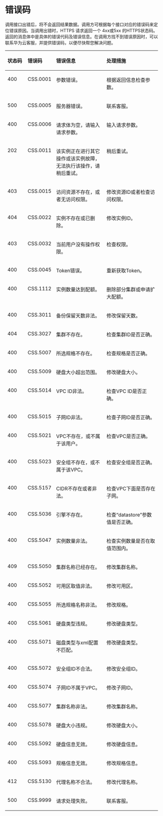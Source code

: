 # 错误码<a name="css_03_0076"></a>

调用接口出错后，将不会返回结果数据。调用方可根据每个接口对应的错误码来定位错误原因。当调用出错时，HTTPS 请求返回一个 4xx或5xx 的HTTPS状态码。返回的消息体中是具体的错误代码及错误信息。在调用方找不到错误原因时，可以联系华为云客服，并提供错误码，以便尽快帮您解决问题。

<a name="table65737292"></a>
<table><thead align="left"><tr id="row27077540"><th class="cellrowborder" valign="top" width="14.000000000000002%" id="mcps1.1.5.1.1"><p id="p18580737"><a name="p18580737"></a><a name="p18580737"></a>状态码</p>
</th>
<th class="cellrowborder" valign="top" width="12%" id="mcps1.1.5.1.2"><p id="p45797138"><a name="p45797138"></a><a name="p45797138"></a>错误码</p>
</th>
<th class="cellrowborder" valign="top" width="36.980000000000004%" id="mcps1.1.5.1.3"><p id="p28644761"><a name="p28644761"></a><a name="p28644761"></a>错误信息</p>
</th>
<th class="cellrowborder" valign="top" width="37.019999999999996%" id="mcps1.1.5.1.4"><p id="p17603144772714"><a name="p17603144772714"></a><a name="p17603144772714"></a>处理措施</p>
</th>
</tr>
</thead>
<tbody><tr id="row38524289"><td class="cellrowborder" valign="top" width="14.000000000000002%" headers="mcps1.1.5.1.1 "><p id="p25879650"><a name="p25879650"></a><a name="p25879650"></a>400</p>
</td>
<td class="cellrowborder" valign="top" width="12%" headers="mcps1.1.5.1.2 "><p id="p33459681"><a name="p33459681"></a><a name="p33459681"></a>CSS.0001</p>
</td>
<td class="cellrowborder" valign="top" width="36.980000000000004%" headers="mcps1.1.5.1.3 "><p id="p15876907"><a name="p15876907"></a><a name="p15876907"></a>参数错误。</p>
</td>
<td class="cellrowborder" valign="top" width="37.019999999999996%" headers="mcps1.1.5.1.4 "><p id="p360374772715"><a name="p360374772715"></a><a name="p360374772715"></a>根据返回信息检查参数。</p>
</td>
</tr>
<tr id="row8059334"><td class="cellrowborder" valign="top" width="14.000000000000002%" headers="mcps1.1.5.1.1 "><p id="p62618006"><a name="p62618006"></a><a name="p62618006"></a>500</p>
</td>
<td class="cellrowborder" valign="top" width="12%" headers="mcps1.1.5.1.2 "><p id="p48826322"><a name="p48826322"></a><a name="p48826322"></a>CSS.0005</p>
</td>
<td class="cellrowborder" valign="top" width="36.980000000000004%" headers="mcps1.1.5.1.3 "><p id="p38893755"><a name="p38893755"></a><a name="p38893755"></a>服务器错误。</p>
</td>
<td class="cellrowborder" valign="top" width="37.019999999999996%" headers="mcps1.1.5.1.4 "><p id="p1660364710271"><a name="p1660364710271"></a><a name="p1660364710271"></a>联系客服。</p>
</td>
</tr>
<tr id="row14499481"><td class="cellrowborder" valign="top" width="14.000000000000002%" headers="mcps1.1.5.1.1 "><p id="p37840511"><a name="p37840511"></a><a name="p37840511"></a>400</p>
</td>
<td class="cellrowborder" valign="top" width="12%" headers="mcps1.1.5.1.2 "><p id="p33607346"><a name="p33607346"></a><a name="p33607346"></a>CSS.0006</p>
</td>
<td class="cellrowborder" valign="top" width="36.980000000000004%" headers="mcps1.1.5.1.3 "><p id="p45182569"><a name="p45182569"></a><a name="p45182569"></a>请求体为空，请输入请求参数。</p>
</td>
<td class="cellrowborder" valign="top" width="37.019999999999996%" headers="mcps1.1.5.1.4 "><p id="p14603114782711"><a name="p14603114782711"></a><a name="p14603114782711"></a>输入请求参数。</p>
</td>
</tr>
<tr id="row3989940"><td class="cellrowborder" valign="top" width="14.000000000000002%" headers="mcps1.1.5.1.1 "><p id="p5541955"><a name="p5541955"></a><a name="p5541955"></a>202</p>
</td>
<td class="cellrowborder" valign="top" width="12%" headers="mcps1.1.5.1.2 "><p id="p976543314611"><a name="p976543314611"></a><a name="p976543314611"></a>CSS.0011</p>
</td>
<td class="cellrowborder" valign="top" width="36.980000000000004%" headers="mcps1.1.5.1.3 "><p id="p46245228"><a name="p46245228"></a><a name="p46245228"></a>该实例正在进行其它操作或该实例故障，无法执行该操作，请稍后重试。</p>
</td>
<td class="cellrowborder" valign="top" width="37.019999999999996%" headers="mcps1.1.5.1.4 "><p id="p1160314762712"><a name="p1160314762712"></a><a name="p1160314762712"></a>稍后重试。</p>
</td>
</tr>
<tr id="row13553869"><td class="cellrowborder" valign="top" width="14.000000000000002%" headers="mcps1.1.5.1.1 "><p id="p7689721"><a name="p7689721"></a><a name="p7689721"></a>403</p>
</td>
<td class="cellrowborder" valign="top" width="12%" headers="mcps1.1.5.1.2 "><p id="p24121565"><a name="p24121565"></a><a name="p24121565"></a>CSS.0015</p>
</td>
<td class="cellrowborder" valign="top" width="36.980000000000004%" headers="mcps1.1.5.1.3 "><p id="p18887690"><a name="p18887690"></a><a name="p18887690"></a>访问资源不存在，或者无访问权限。</p>
</td>
<td class="cellrowborder" valign="top" width="37.019999999999996%" headers="mcps1.1.5.1.4 "><p id="p46039473274"><a name="p46039473274"></a><a name="p46039473274"></a>修改资源ID或者检查访问权限。</p>
</td>
</tr>
<tr id="row35771490"><td class="cellrowborder" valign="top" width="14.000000000000002%" headers="mcps1.1.5.1.1 "><p id="p17053313"><a name="p17053313"></a><a name="p17053313"></a>404</p>
</td>
<td class="cellrowborder" valign="top" width="12%" headers="mcps1.1.5.1.2 "><p id="p11809597"><a name="p11809597"></a><a name="p11809597"></a>CSS.0022</p>
</td>
<td class="cellrowborder" valign="top" width="36.980000000000004%" headers="mcps1.1.5.1.3 "><p id="p39141076"><a name="p39141076"></a><a name="p39141076"></a>实例不存在或已删除。</p>
</td>
<td class="cellrowborder" valign="top" width="37.019999999999996%" headers="mcps1.1.5.1.4 "><p id="p1560364710271"><a name="p1560364710271"></a><a name="p1560364710271"></a>修改实例ID。</p>
</td>
</tr>
<tr id="row14746191935316"><td class="cellrowborder" valign="top" width="14.000000000000002%" headers="mcps1.1.5.1.1 "><p id="p760102914537"><a name="p760102914537"></a><a name="p760102914537"></a>403</p>
</td>
<td class="cellrowborder" valign="top" width="12%" headers="mcps1.1.5.1.2 "><p id="p460629115318"><a name="p460629115318"></a><a name="p460629115318"></a>CSS.0032</p>
</td>
<td class="cellrowborder" valign="top" width="36.980000000000004%" headers="mcps1.1.5.1.3 "><p id="p14601929105316"><a name="p14601929105316"></a><a name="p14601929105316"></a>当前用户没有操作权限。</p>
</td>
<td class="cellrowborder" valign="top" width="37.019999999999996%" headers="mcps1.1.5.1.4 "><p id="p1574172965313"><a name="p1574172965313"></a><a name="p1574172965313"></a>检查权限。</p>
</td>
</tr>
<tr id="row68880101345"><td class="cellrowborder" valign="top" width="14.000000000000002%" headers="mcps1.1.5.1.1 "><p id="p38891510123417"><a name="p38891510123417"></a><a name="p38891510123417"></a>400</p>
</td>
<td class="cellrowborder" valign="top" width="12%" headers="mcps1.1.5.1.2 "><p id="p78891410163418"><a name="p78891410163418"></a><a name="p78891410163418"></a>CSS.0045</p>
</td>
<td class="cellrowborder" valign="top" width="36.980000000000004%" headers="mcps1.1.5.1.3 "><p id="p1288931013341"><a name="p1288931013341"></a><a name="p1288931013341"></a>Token错误。</p>
</td>
<td class="cellrowborder" valign="top" width="37.019999999999996%" headers="mcps1.1.5.1.4 "><p id="p1960314717273"><a name="p1960314717273"></a><a name="p1960314717273"></a>重新获取Token。</p>
</td>
</tr>
<tr id="row66059488"><td class="cellrowborder" valign="top" width="14.000000000000002%" headers="mcps1.1.5.1.1 "><p id="p27263117"><a name="p27263117"></a><a name="p27263117"></a>400</p>
</td>
<td class="cellrowborder" valign="top" width="12%" headers="mcps1.1.5.1.2 "><p id="p49218346"><a name="p49218346"></a><a name="p49218346"></a>CSS.1112</p>
</td>
<td class="cellrowborder" valign="top" width="36.980000000000004%" headers="mcps1.1.5.1.3 "><p id="p60828848"><a name="p60828848"></a><a name="p60828848"></a>实例数量达到配额。</p>
</td>
<td class="cellrowborder" valign="top" width="37.019999999999996%" headers="mcps1.1.5.1.4 "><p id="p196036474271"><a name="p196036474271"></a><a name="p196036474271"></a>删除部分集群或申请扩大配额。</p>
</td>
</tr>
<tr id="row1419913432337"><td class="cellrowborder" valign="top" width="14.000000000000002%" headers="mcps1.1.5.1.1 "><p id="p11199643173319"><a name="p11199643173319"></a><a name="p11199643173319"></a>400</p>
</td>
<td class="cellrowborder" valign="top" width="12%" headers="mcps1.1.5.1.2 "><p id="p919994313310"><a name="p919994313310"></a><a name="p919994313310"></a>CSS.3011</p>
</td>
<td class="cellrowborder" valign="top" width="36.980000000000004%" headers="mcps1.1.5.1.3 "><p id="p12199343173315"><a name="p12199343173315"></a><a name="p12199343173315"></a>备份保留天数非法。</p>
</td>
<td class="cellrowborder" valign="top" width="37.019999999999996%" headers="mcps1.1.5.1.4 "><p id="p1860324712714"><a name="p1860324712714"></a><a name="p1860324712714"></a>修改保留天数。</p>
</td>
</tr>
<tr id="row10333431825"><td class="cellrowborder" valign="top" width="14.000000000000002%" headers="mcps1.1.5.1.1 "><p id="p733194317213"><a name="p733194317213"></a><a name="p733194317213"></a>404</p>
</td>
<td class="cellrowborder" valign="top" width="12%" headers="mcps1.1.5.1.2 "><p id="p4331843425"><a name="p4331843425"></a><a name="p4331843425"></a>CSS.3027</p>
</td>
<td class="cellrowborder" valign="top" width="36.980000000000004%" headers="mcps1.1.5.1.3 "><p id="p833114317216"><a name="p833114317216"></a><a name="p833114317216"></a>集群不存在。</p>
</td>
<td class="cellrowborder" valign="top" width="37.019999999999996%" headers="mcps1.1.5.1.4 "><p id="p11603164714273"><a name="p11603164714273"></a><a name="p11603164714273"></a>检查集群ID是否正确。</p>
</td>
</tr>
<tr id="row16452903"><td class="cellrowborder" valign="top" width="14.000000000000002%" headers="mcps1.1.5.1.1 "><p id="p36446461"><a name="p36446461"></a><a name="p36446461"></a>400</p>
</td>
<td class="cellrowborder" valign="top" width="12%" headers="mcps1.1.5.1.2 "><p id="p57616766"><a name="p57616766"></a><a name="p57616766"></a>CSS.5007</p>
</td>
<td class="cellrowborder" valign="top" width="36.980000000000004%" headers="mcps1.1.5.1.3 "><p id="p66482253"><a name="p66482253"></a><a name="p66482253"></a>所选规格不存在。</p>
</td>
<td class="cellrowborder" valign="top" width="37.019999999999996%" headers="mcps1.1.5.1.4 "><p id="p126031147132720"><a name="p126031147132720"></a><a name="p126031147132720"></a>检查规格是否正确。</p>
</td>
</tr>
<tr id="row913632734211"><td class="cellrowborder" valign="top" width="14.000000000000002%" headers="mcps1.1.5.1.1 "><p id="p181362278423"><a name="p181362278423"></a><a name="p181362278423"></a>400</p>
</td>
<td class="cellrowborder" valign="top" width="12%" headers="mcps1.1.5.1.2 "><p id="p2013632744216"><a name="p2013632744216"></a><a name="p2013632744216"></a>CSS.5009</p>
</td>
<td class="cellrowborder" valign="top" width="36.980000000000004%" headers="mcps1.1.5.1.3 "><p id="p213614273425"><a name="p213614273425"></a><a name="p213614273425"></a>硬盘大小超出范围。</p>
</td>
<td class="cellrowborder" valign="top" width="37.019999999999996%" headers="mcps1.1.5.1.4 "><p id="p660310471273"><a name="p660310471273"></a><a name="p660310471273"></a>修改硬盘大小。</p>
</td>
</tr>
<tr id="row16928338"><td class="cellrowborder" valign="top" width="14.000000000000002%" headers="mcps1.1.5.1.1 "><p id="p1657863"><a name="p1657863"></a><a name="p1657863"></a>400</p>
</td>
<td class="cellrowborder" valign="top" width="12%" headers="mcps1.1.5.1.2 "><p id="p29018124"><a name="p29018124"></a><a name="p29018124"></a>CSS.5014</p>
</td>
<td class="cellrowborder" valign="top" width="36.980000000000004%" headers="mcps1.1.5.1.3 "><p id="p69227"><a name="p69227"></a><a name="p69227"></a>VPC ID非法。</p>
</td>
<td class="cellrowborder" valign="top" width="37.019999999999996%" headers="mcps1.1.5.1.4 "><p id="p960314712279"><a name="p960314712279"></a><a name="p960314712279"></a>检查VPC ID是否正确。</p>
</td>
</tr>
<tr id="row623043"><td class="cellrowborder" valign="top" width="14.000000000000002%" headers="mcps1.1.5.1.1 "><p id="p61256166"><a name="p61256166"></a><a name="p61256166"></a>400</p>
</td>
<td class="cellrowborder" valign="top" width="12%" headers="mcps1.1.5.1.2 "><p id="p50466518"><a name="p50466518"></a><a name="p50466518"></a>CSS.5015</p>
</td>
<td class="cellrowborder" valign="top" width="36.980000000000004%" headers="mcps1.1.5.1.3 "><p id="p62802394"><a name="p62802394"></a><a name="p62802394"></a>子网ID非法。</p>
</td>
<td class="cellrowborder" valign="top" width="37.019999999999996%" headers="mcps1.1.5.1.4 "><p id="p1603144772716"><a name="p1603144772716"></a><a name="p1603144772716"></a>检查子网ID是否正确。</p>
</td>
</tr>
<tr id="row51718129"><td class="cellrowborder" valign="top" width="14.000000000000002%" headers="mcps1.1.5.1.1 "><p id="p20228817"><a name="p20228817"></a><a name="p20228817"></a>400</p>
</td>
<td class="cellrowborder" valign="top" width="12%" headers="mcps1.1.5.1.2 "><p id="p28418891"><a name="p28418891"></a><a name="p28418891"></a>CSS.5021</p>
</td>
<td class="cellrowborder" valign="top" width="36.980000000000004%" headers="mcps1.1.5.1.3 "><p id="p27921517"><a name="p27921517"></a><a name="p27921517"></a>VPC不存在，或不属于该用户。</p>
</td>
<td class="cellrowborder" valign="top" width="37.019999999999996%" headers="mcps1.1.5.1.4 "><p id="p2603647162714"><a name="p2603647162714"></a><a name="p2603647162714"></a>检查VPC是否正确。</p>
</td>
</tr>
<tr id="row2854726"><td class="cellrowborder" valign="top" width="14.000000000000002%" headers="mcps1.1.5.1.1 "><p id="p6488958"><a name="p6488958"></a><a name="p6488958"></a>400</p>
</td>
<td class="cellrowborder" valign="top" width="12%" headers="mcps1.1.5.1.2 "><p id="p29906272"><a name="p29906272"></a><a name="p29906272"></a>CSS.5023</p>
</td>
<td class="cellrowborder" valign="top" width="36.980000000000004%" headers="mcps1.1.5.1.3 "><p id="p55843593"><a name="p55843593"></a><a name="p55843593"></a>安全组不存在，或不属于该VPC。</p>
</td>
<td class="cellrowborder" valign="top" width="37.019999999999996%" headers="mcps1.1.5.1.4 "><p id="p26031947152714"><a name="p26031947152714"></a><a name="p26031947152714"></a>检查安全组是否正确。</p>
</td>
</tr>
<tr id="row15370329161420"><td class="cellrowborder" valign="top" width="14.000000000000002%" headers="mcps1.1.5.1.1 "><p id="p3370102981417"><a name="p3370102981417"></a><a name="p3370102981417"></a>400</p>
</td>
<td class="cellrowborder" valign="top" width="12%" headers="mcps1.1.5.1.2 "><p id="p1037062911149"><a name="p1037062911149"></a><a name="p1037062911149"></a>CSS.5157</p>
</td>
<td class="cellrowborder" valign="top" width="36.980000000000004%" headers="mcps1.1.5.1.3 "><p id="p113701529191418"><a name="p113701529191418"></a><a name="p113701529191418"></a>CIDR不存在或者非法。</p>
</td>
<td class="cellrowborder" valign="top" width="37.019999999999996%" headers="mcps1.1.5.1.4 "><p id="p1937062961413"><a name="p1937062961413"></a><a name="p1937062961413"></a>检查VPC下面是否存在子网。</p>
</td>
</tr>
<tr id="row17267710154517"><td class="cellrowborder" valign="top" width="14.000000000000002%" headers="mcps1.1.5.1.1 "><p id="p9267181014512"><a name="p9267181014512"></a><a name="p9267181014512"></a>400</p>
</td>
<td class="cellrowborder" valign="top" width="12%" headers="mcps1.1.5.1.2 "><p id="p6267310184511"><a name="p6267310184511"></a><a name="p6267310184511"></a>CSS.5036</p>
</td>
<td class="cellrowborder" valign="top" width="36.980000000000004%" headers="mcps1.1.5.1.3 "><p id="p226711074510"><a name="p226711074510"></a><a name="p226711074510"></a>引擎不存在。</p>
</td>
<td class="cellrowborder" valign="top" width="37.019999999999996%" headers="mcps1.1.5.1.4 "><p id="p26031947132715"><a name="p26031947132715"></a><a name="p26031947132715"></a>检查<span class="parmname" id="parmname915685164614"><a name="parmname915685164614"></a><a name="parmname915685164614"></a>“datastore”</span>参数值是否正确。</p>
</td>
</tr>
<tr id="row49919034710"><td class="cellrowborder" valign="top" width="14.000000000000002%" headers="mcps1.1.5.1.1 "><p id="p799150194717"><a name="p799150194717"></a><a name="p799150194717"></a>400</p>
</td>
<td class="cellrowborder" valign="top" width="12%" headers="mcps1.1.5.1.2 "><p id="p189930154711"><a name="p189930154711"></a><a name="p189930154711"></a>CSS.5047</p>
</td>
<td class="cellrowborder" valign="top" width="36.980000000000004%" headers="mcps1.1.5.1.3 "><p id="p69910020471"><a name="p69910020471"></a><a name="p69910020471"></a>实例数量非法。</p>
</td>
<td class="cellrowborder" valign="top" width="37.019999999999996%" headers="mcps1.1.5.1.4 "><p id="p1960310477273"><a name="p1960310477273"></a><a name="p1960310477273"></a>检查实例数量是否在取值范围内。</p>
</td>
</tr>
<tr id="row65870306"><td class="cellrowborder" valign="top" width="14.000000000000002%" headers="mcps1.1.5.1.1 "><p id="p61105663"><a name="p61105663"></a><a name="p61105663"></a>409</p>
</td>
<td class="cellrowborder" valign="top" width="12%" headers="mcps1.1.5.1.2 "><p id="p33894570"><a name="p33894570"></a><a name="p33894570"></a>CSS.5050</p>
</td>
<td class="cellrowborder" valign="top" width="36.980000000000004%" headers="mcps1.1.5.1.3 "><p id="p50611656"><a name="p50611656"></a><a name="p50611656"></a>集群名称已经存在。</p>
</td>
<td class="cellrowborder" valign="top" width="37.019999999999996%" headers="mcps1.1.5.1.4 "><p id="p16031747202716"><a name="p16031747202716"></a><a name="p16031747202716"></a>修改集群名称。</p>
</td>
</tr>
<tr id="row52851724"><td class="cellrowborder" valign="top" width="14.000000000000002%" headers="mcps1.1.5.1.1 "><p id="p8662426"><a name="p8662426"></a><a name="p8662426"></a>400</p>
</td>
<td class="cellrowborder" valign="top" width="12%" headers="mcps1.1.5.1.2 "><p id="p53131231"><a name="p53131231"></a><a name="p53131231"></a>CSS.5052</p>
</td>
<td class="cellrowborder" valign="top" width="36.980000000000004%" headers="mcps1.1.5.1.3 "><p id="p30567910"><a name="p30567910"></a><a name="p30567910"></a>可用区取值非法。</p>
</td>
<td class="cellrowborder" valign="top" width="37.019999999999996%" headers="mcps1.1.5.1.4 "><p id="p66031247122710"><a name="p66031247122710"></a><a name="p66031247122710"></a>修改可用区。</p>
</td>
</tr>
<tr id="row61529894"><td class="cellrowborder" valign="top" width="14.000000000000002%" headers="mcps1.1.5.1.1 "><p id="p37818817"><a name="p37818817"></a><a name="p37818817"></a>400</p>
</td>
<td class="cellrowborder" valign="top" width="12%" headers="mcps1.1.5.1.2 "><p id="p17865493"><a name="p17865493"></a><a name="p17865493"></a>CSS.5055</p>
</td>
<td class="cellrowborder" valign="top" width="36.980000000000004%" headers="mcps1.1.5.1.3 "><p id="p43425297"><a name="p43425297"></a><a name="p43425297"></a>所选规格名称非法。</p>
</td>
<td class="cellrowborder" valign="top" width="37.019999999999996%" headers="mcps1.1.5.1.4 "><p id="p17603194713276"><a name="p17603194713276"></a><a name="p17603194713276"></a>修改规格。</p>
</td>
</tr>
<tr id="row13875810"><td class="cellrowborder" valign="top" width="14.000000000000002%" headers="mcps1.1.5.1.1 "><p id="p39571581"><a name="p39571581"></a><a name="p39571581"></a>400</p>
</td>
<td class="cellrowborder" valign="top" width="12%" headers="mcps1.1.5.1.2 "><p id="p50198807"><a name="p50198807"></a><a name="p50198807"></a>CSS.5061</p>
</td>
<td class="cellrowborder" valign="top" width="36.980000000000004%" headers="mcps1.1.5.1.3 "><p id="p51181499"><a name="p51181499"></a><a name="p51181499"></a>硬盘类型违规。</p>
</td>
<td class="cellrowborder" valign="top" width="37.019999999999996%" headers="mcps1.1.5.1.4 "><p id="p18603124732716"><a name="p18603124732716"></a><a name="p18603124732716"></a>修改硬盘类型。</p>
</td>
</tr>
<tr id="row11709955"><td class="cellrowborder" valign="top" width="14.000000000000002%" headers="mcps1.1.5.1.1 "><p id="p56478042"><a name="p56478042"></a><a name="p56478042"></a>400</p>
</td>
<td class="cellrowborder" valign="top" width="12%" headers="mcps1.1.5.1.2 "><p id="p8982304"><a name="p8982304"></a><a name="p8982304"></a>CSS.5071</p>
</td>
<td class="cellrowborder" valign="top" width="36.980000000000004%" headers="mcps1.1.5.1.3 "><p id="p11318680"><a name="p11318680"></a><a name="p11318680"></a>磁盘类型与xml配置不匹配。</p>
</td>
<td class="cellrowborder" valign="top" width="37.019999999999996%" headers="mcps1.1.5.1.4 "><p id="p1460324715277"><a name="p1460324715277"></a><a name="p1460324715277"></a>修改硬盘类型。</p>
</td>
</tr>
<tr id="row34759260"><td class="cellrowborder" valign="top" width="14.000000000000002%" headers="mcps1.1.5.1.1 "><p id="p19590229"><a name="p19590229"></a><a name="p19590229"></a>400</p>
</td>
<td class="cellrowborder" valign="top" width="12%" headers="mcps1.1.5.1.2 "><p id="p64036700"><a name="p64036700"></a><a name="p64036700"></a>CSS.5072</p>
</td>
<td class="cellrowborder" valign="top" width="36.980000000000004%" headers="mcps1.1.5.1.3 "><p id="p43304686"><a name="p43304686"></a><a name="p43304686"></a>安全组ID不合法。</p>
</td>
<td class="cellrowborder" valign="top" width="37.019999999999996%" headers="mcps1.1.5.1.4 "><p id="p15603647182720"><a name="p15603647182720"></a><a name="p15603647182720"></a>修改安全组ID。</p>
</td>
</tr>
<tr id="row54197854"><td class="cellrowborder" valign="top" width="14.000000000000002%" headers="mcps1.1.5.1.1 "><p id="p49359659"><a name="p49359659"></a><a name="p49359659"></a>400</p>
</td>
<td class="cellrowborder" valign="top" width="12%" headers="mcps1.1.5.1.2 "><p id="p27950026"><a name="p27950026"></a><a name="p27950026"></a>CSS.5074</p>
</td>
<td class="cellrowborder" valign="top" width="36.980000000000004%" headers="mcps1.1.5.1.3 "><p id="p38709481"><a name="p38709481"></a><a name="p38709481"></a>子网ID不属于VPC。</p>
</td>
<td class="cellrowborder" valign="top" width="37.019999999999996%" headers="mcps1.1.5.1.4 "><p id="p20603154710275"><a name="p20603154710275"></a><a name="p20603154710275"></a>修改子网ID。</p>
</td>
</tr>
<tr id="row184311510124912"><td class="cellrowborder" valign="top" width="14.000000000000002%" headers="mcps1.1.5.1.1 "><p id="p9431181054913"><a name="p9431181054913"></a><a name="p9431181054913"></a>400</p>
</td>
<td class="cellrowborder" valign="top" width="12%" headers="mcps1.1.5.1.2 "><p id="p17431171054919"><a name="p17431171054919"></a><a name="p17431171054919"></a>CSS.5077</p>
</td>
<td class="cellrowborder" valign="top" width="36.980000000000004%" headers="mcps1.1.5.1.3 "><p id="p743112109491"><a name="p743112109491"></a><a name="p743112109491"></a>集群名称非法。</p>
</td>
<td class="cellrowborder" valign="top" width="37.019999999999996%" headers="mcps1.1.5.1.4 "><p id="p460374792720"><a name="p460374792720"></a><a name="p460374792720"></a>修改集群名称。</p>
</td>
</tr>
<tr id="row165124406493"><td class="cellrowborder" valign="top" width="14.000000000000002%" headers="mcps1.1.5.1.1 "><p id="p1151216407493"><a name="p1151216407493"></a><a name="p1151216407493"></a>400</p>
</td>
<td class="cellrowborder" valign="top" width="12%" headers="mcps1.1.5.1.2 "><p id="p7512174034916"><a name="p7512174034916"></a><a name="p7512174034916"></a>CSS.5078</p>
</td>
<td class="cellrowborder" valign="top" width="36.980000000000004%" headers="mcps1.1.5.1.3 "><p id="p1551284084912"><a name="p1551284084912"></a><a name="p1551284084912"></a>硬盘大小违规。</p>
</td>
<td class="cellrowborder" valign="top" width="37.019999999999996%" headers="mcps1.1.5.1.4 "><p id="p4603144792710"><a name="p4603144792710"></a><a name="p4603144792710"></a>修改硬盘大小。</p>
</td>
</tr>
<tr id="row35455590"><td class="cellrowborder" valign="top" width="14.000000000000002%" headers="mcps1.1.5.1.1 "><p id="p24807479"><a name="p24807479"></a><a name="p24807479"></a>400</p>
</td>
<td class="cellrowborder" valign="top" width="12%" headers="mcps1.1.5.1.2 "><p id="p53330552"><a name="p53330552"></a><a name="p53330552"></a>CSS.5092</p>
</td>
<td class="cellrowborder" valign="top" width="36.980000000000004%" headers="mcps1.1.5.1.3 "><p id="p63248778"><a name="p63248778"></a><a name="p63248778"></a>硬盘信息无效。</p>
</td>
<td class="cellrowborder" valign="top" width="37.019999999999996%" headers="mcps1.1.5.1.4 "><p id="p66031147112713"><a name="p66031147112713"></a><a name="p66031147112713"></a>修改硬盘信息。</p>
</td>
</tr>
<tr id="row193291113165110"><td class="cellrowborder" valign="top" width="14.000000000000002%" headers="mcps1.1.5.1.1 "><p id="p83295138517"><a name="p83295138517"></a><a name="p83295138517"></a>400</p>
</td>
<td class="cellrowborder" valign="top" width="12%" headers="mcps1.1.5.1.2 "><p id="p532916137519"><a name="p532916137519"></a><a name="p532916137519"></a>CSS.5093</p>
</td>
<td class="cellrowborder" valign="top" width="36.980000000000004%" headers="mcps1.1.5.1.3 "><p id="p63291131513"><a name="p63291131513"></a><a name="p63291131513"></a>规格信息无效。</p>
</td>
<td class="cellrowborder" valign="top" width="37.019999999999996%" headers="mcps1.1.5.1.4 "><p id="p116031247112710"><a name="p116031247112710"></a><a name="p116031247112710"></a>修改规格信息。</p>
</td>
</tr>
<tr id="row65126334341"><td class="cellrowborder" valign="top" width="14.000000000000002%" headers="mcps1.1.5.1.1 "><p id="p251218336347"><a name="p251218336347"></a><a name="p251218336347"></a>412</p>
</td>
<td class="cellrowborder" valign="top" width="12%" headers="mcps1.1.5.1.2 "><p id="p12512183313411"><a name="p12512183313411"></a><a name="p12512183313411"></a>CSS.5130</p>
</td>
<td class="cellrowborder" valign="top" width="36.980000000000004%" headers="mcps1.1.5.1.3 "><p id="p19512133363414"><a name="p19512133363414"></a><a name="p19512133363414"></a>代理名称不合法。</p>
</td>
<td class="cellrowborder" valign="top" width="37.019999999999996%" headers="mcps1.1.5.1.4 "><p id="p1560314471279"><a name="p1560314471279"></a><a name="p1560314471279"></a>修改代理名称。</p>
</td>
</tr>
<tr id="row55160823"><td class="cellrowborder" valign="top" width="14.000000000000002%" headers="mcps1.1.5.1.1 "><p id="p59167590"><a name="p59167590"></a><a name="p59167590"></a>500</p>
</td>
<td class="cellrowborder" valign="top" width="12%" headers="mcps1.1.5.1.2 "><p id="p38841670"><a name="p38841670"></a><a name="p38841670"></a>CSS.9999</p>
</td>
<td class="cellrowborder" valign="top" width="36.980000000000004%" headers="mcps1.1.5.1.3 "><p id="p27845503"><a name="p27845503"></a><a name="p27845503"></a>请求处理失败。</p>
</td>
<td class="cellrowborder" valign="top" width="37.019999999999996%" headers="mcps1.1.5.1.4 "><p id="p1560313479274"><a name="p1560313479274"></a><a name="p1560313479274"></a>联系客服。</p>
</td>
</tr>
</tbody>
</table>

